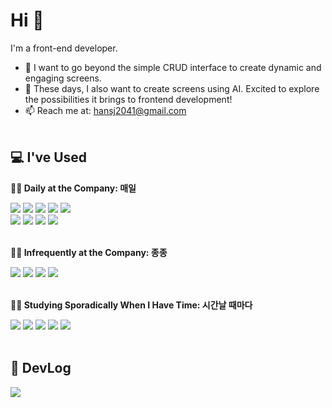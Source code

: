# Hi 👋
I'm a front-end developer.

- 🌱 I want to go beyond the simple CRUD interface to create dynamic and engaging screens. <br>
- 🤖 These days, I also want to create screens using AI. Excited to explore the possibilities it brings to frontend development!
- 📫 Reach me at: hansj2041@gmail.com
<br><br>

<div>
  
##  💻 I've Used
**👩‍💼 Daily at the Company: 매일**
<div >
  <img src="https://img.shields.io/badge/Vue.js-4FC08D?style=for-the-badge&logo=Vue.js&logoColor=white"> 
  <img src="https://img.shields.io/badge/JavaScript-F7DF1E?style=for-the-badge&logo=JavaScript&logoColor=white">
  <img src="https://img.shields.io/badge/Axios-5A29E4?style=for-the-badge&logo=Axios&logoColor=white"> 
  <img src="https://img.shields.io/badge/HTML5-E34F26?style=for-the-badge&logo=HTML5&logoColor=white"> 
  <img src="https://img.shields.io/badge/CSS3-1572B6?style=for-the-badge&logo=CSS3&logoColor=white"> 
  <br>  
  <img src="https://img.shields.io/badge/Git-F05032?style=for-the-badge&logo=git&logoColor=white"/>
  <img src="https://img.shields.io/badge/gitlab-FC6D26?style=for-the-badge&logo=gitlab&logoColor=white">
  <img src="https://img.shields.io/badge/visualstudiocode-007ACC?style=for-the-badge&logo=visualstudiocode&logoColor=white"/>
  <img src="https://img.shields.io/badge/Eclipse-2C2255?style=for-the-badge&logo=Eclipse%20IDE&logoColor=white">
</div>
<br>

**👩‍💼 Infrequently at the Company: 종종** <br>
<div>
  <img src="https://img.shields.io/badge/Spring-6DB33F?style=for-the-badge&logo=Spring&logoColor=white">
  <img src="https://img.shields.io/badge/JAVA-007396?style=for-the-badge&logo=Java&logoColor=white">
  <img src="https://img.shields.io/badge/Oracle-F80000?style=for-the-badge&logo=Oracle&logoColor=white"> 
  <img src="https://img.shields.io/badge/MySQL-4479A1?style=for-the-badge&logo=MySQL&logoColor=white">
</div>
<br>

**👩‍🎓 Studying Sporadically When I Have Time: 시간날 때마다** <br>
<div>
  <img src="https://img.shields.io/badge/Node.js-339933?style=for-the-badge&logo=Node.js&logoColor=white"/>
  <img src="https://img.shields.io/badge/Express-000000?style=for-the-badge&logo=Express&logoColor=white"/>
  <img src="https://img.shields.io/badge/django-092E20?style=for-the-badge&logo=django&logoColor=white"/>
  <img src="https://img.shields.io/badge/Python-3776AB?style=for-the-badge&logo=Python&logoColor=white">
  <img src="https://img.shields.io/badge/aws-232F3E?style=for-the-badge&logo=Amazon aws&logoColor=white">
</div>

<br/>

## 📝 DevLog
<div>
    <a href="https://devcorner.tistory.com/">
        <img src="https://img.shields.io/badge/Tistory-000000?style=for-the-badge&logo=Tistory&logoColor=white"> 
    </a>
</div>

</div>
